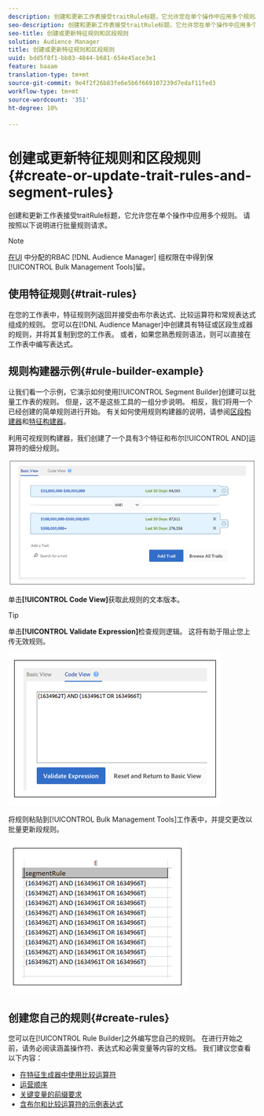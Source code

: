 ```yaml
---
description: 创建和更新工作表接受traitRule标题，它允许您在单个操作中应用多个规则。 请按照以下说明进行批量规则请求。
seo-description: 创建和更新工作表接受traitRule标题，它允许您在单个操作中应用多个规则。 请按照以下说明进行批量规则请求。
seo-title: 创建或更新特征规则和区段规则
solution: Audience Manager
title: 创建或更新特征规则和区段规则
uuid: bdd5f8f1-bb83-4844-b681-654e45ace3e1
feature: baaam
translation-type: tm+mt
source-git-commit: 9e4f2f26b83fe6e5b6f669107239d7edaf11fed3
workflow-type: tm+mt
source-wordcount: '351'
ht-degree: 10%

---
```



# 创建或更新特征规则和区段规则{#create-or-update-trait-rules-and-segment-rules}

创建和更新工作表接受traitRule标题，它允许您在单个操作中应用多个规则。 请按照以下说明进行批量规则请求。

<!-- 

<p>c_bulk_rules.xml </p>

 -->

>[!NOTE]
>
>[在UI](../../features/administration/administration-overview.md) 中分配的RBAC [!DNL Audience Manager] 组权限在中得到保 [!UICONTROL Bulk Management Tools]留。

## 使用特征规则{#trait-rules}

在您的工作表中，特征规则列返回并接受由布尔表达式、比较运算符和常规表达式组成的规则。 您可以在[!DNL Audience Manager]中创建具有特征或区段生成器的规则，并将其复制到您的工作表。 或者，如果您熟悉规则语法，则可以直接在工作表中编写表达式。

## 规则构建器示例{#rule-builder-example}

让我们看一个示例，它演示如何使用[!UICONTROL Segment Builder]创建可以批量工作表的规则。 但是，这不是这些工具的一组分步说明。 相反，我们将用一个已经创建的简单规则进行开始。 有关如何使用规则构建器的说明，请参阅[区段构建器](../../features/segments/segment-builder.md)和[特征构建器](../../features/traits/about-trait-builder.md)。

利用可视规则构建器，我们创建了一个具有3个特征和布尔[!UICONTROL AND]运算符的细分规则。

![](assets/visualrule.png)

单击&#x200B;**[!UICONTROL Code View]**&#x200B;获取此规则的文本版本。

>[!TIP]
>
>单击&#x200B;**[!UICONTROL Validate Expression]**&#x200B;检查规则逻辑。 这将有助于阻止您上传无效规则。

![](assets/coderule.png)

将规则粘贴到[!UICONTROL Bulk Management Tools]工作表中，并提交更改以批量更新段规则。

![](assets/segmentrule.png)

## 创建您自己的规则{#create-rules}

您可以在[!UICONTROL Rule Builder]之外编写您自己的规则。 在进行开始之前，请务必阅读涵盖操作符、表达式和必需变量等内容的文档。 我们建议您查看以下内容：

* [在特征生成器中使用比较运算符](../../features/traits/trait-comparison-operators.md)
* [运营顺序](../../features/traits/trait-operator-precedence.md)
* [关键变量的前缀要求](../../features/traits/trait-variable-prefixes.md)
* [含布尔和比较运算符的示例表达式](../../features/traits/trait-expression-samples.md)

